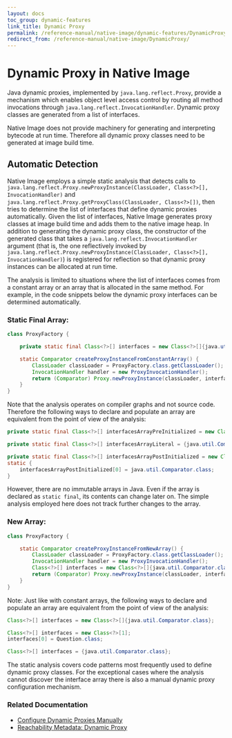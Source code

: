 ```yaml
---
layout: docs
toc_group: dynamic-features
link_title: Dynamic Proxy
permalink: /reference-manual/native-image/dynamic-features/DynamicProxy/
redirect_from: /reference-manual/native-image/DynamicProxy/
---
```


# Dynamic Proxy in Native Image

Java dynamic proxies, implemented by `java.lang.reflect.Proxy`, provide a mechanism which enables object level access control by routing all method invocations through `java.lang.reflect.InvocationHandler`.
Dynamic proxy classes are generated from a list of interfaces.

Native Image does not provide machinery for generating and interpreting bytecode at run time.
Therefore all dynamic proxy classes need to be generated at image build time.

## Automatic Detection

Native Image employs a simple static analysis that detects calls to `java.lang.reflect.Proxy.newProxyInstance(ClassLoader, Class<?>[], InvocationHandler)` and `java.lang.reflect.Proxy.getProxyClass(ClassLoader, Class<?>[])`, then tries to determine the list of interfaces that define dynamic proxies automatically.
Given the list of interfaces, Native Image generates proxy classes at image build time and adds them to the native image heap.
In addition to generating the dynamic proxy class, the constructor of the generated class that takes a `java.lang.reflect.InvocationHandler` argument (that is, the one reflectively invoked by `java.lang.reflect.Proxy.newProxyInstance(ClassLoader, Class<?>[], InvocationHandler)`) is registered for reflection so that dynamic proxy instances can be allocated at run time.

The analysis is limited to situations where the list of interfaces comes from a constant array or an array that is allocated in the same method.
For example, in the code snippets below the dynamic proxy interfaces can be determined automatically.

### Static Final Array:

```java
class ProxyFactory {

    private static final Class<?>[] interfaces = new Class<?>[]{java.util.Comparator.class};

    static Comparator createProxyInstanceFromConstantArray() {
        ClassLoader classLoader = ProxyFactory.class.getClassLoader();
        InvocationHandler handler = new ProxyInvocationHandler();
        return (Comparator) Proxy.newProxyInstance(classLoader, interfaces, handler);
    }
}
```

Note that the analysis operates on compiler graphs and not source code.
Therefore the following ways to declare and populate an array are equivalent from the point of view of the analysis:

```java
private static final Class<?>[] interfacesArrayPreInitialized = new Class<?>[]{java.util.Comparator.class};
```

```java
private static final Class<?>[] interfacesArrayLiteral = {java.util.Comparator.class};
```

```java
private static final Class<?>[] interfacesArrayPostInitialized = new Class<?>[1];
static {
    interfacesArrayPostInitialized[0] = java.util.Comparator.class;
}
```

However, there are no immutable arrays in Java.
Even if the array is declared as `static final`, its contents can change later on.
The simple analysis employed here does not track further changes to the array.

### New Array:

```java
class ProxyFactory {

    static Comparator createProxyInstanceFromNewArray() {
        ClassLoader classLoader = ProxyFactory.class.getClassLoader();
        InvocationHandler handler = new ProxyInvocationHandler();
        Class<?>[] interfaces = new Class<?>[]{java.util.Comparator.class};
        return (Comparator) Proxy.newProxyInstance(classLoader, interfaces, handler);
    }
}
```

Note: Just like with constant arrays, the following ways to declare and populate an array are equivalent from the point of view of the analysis:
```java
Class<?>[] interfaces = new Class<?>[]{java.util.Comparator.class};
```

```java
Class<?>[] interfaces = new Class<?>[1];
interfaces[0] = Question.class;
```

```java
Class<?>[] interfaces = {java.util.Comparator.class};
```

The static analysis covers code patterns most frequently used to define dynamic proxy classes.
For the exceptional cases where the analysis cannot discover the interface array there is also a manual dynamic proxy configuration mechanism.


### Related Documentation

- [Configure Dynamic Proxies Manually](guides/configure-dynamic-proxies.md)
- [Reachability Metadata: Dynamic Proxy](ReachabilityMetadata.md#dynamic-proxy)
